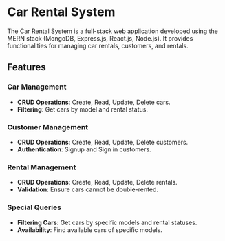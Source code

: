 # Car Rental System

The Car Rental System is a full-stack web application developed using the MERN stack (MongoDB, Express.js, React.js, Node.js). It provides functionalities for managing car rentals, customers, and rentals.

## Features

### Car Management

- **CRUD Operations**: Create, Read, Update, Delete cars.
- **Filtering**: Get cars by model and rental status.

### Customer Management

- **CRUD Operations**: Create, Read, Update, Delete customers.
- **Authentication**: Signup and Sign in customers.

### Rental Management

- **CRUD Operations**: Create, Read, Update, Delete rentals.
- **Validation**: Ensure cars cannot be double-rented.

### Special Queries

- **Filtering Cars**: Get cars by specific models and rental statuses.
- **Availability**: Find available cars of specific models.
  
